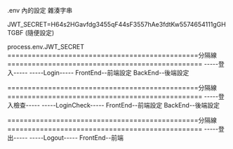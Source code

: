 .env 內的設定
雜湊字串

JWT_SECRET=H64s2HGavfdg3455qF44sF3557hAe3fdtKw5574654111gGHTGBF (隨便設定)

process.env.JWT_SECRET
===============================================分隔線================================================
-----登入-----
-----Login-----
FrontEnd--前端設定
BackEnd--後端設定

===============================================分隔線================================================
-----登入檢查-----
-----LoginCheck-----
FrontEnd--前端設定
BackEnd--後端設定

===============================================分隔線================================================
-----登出-----
-----Logout-----
FrontEnd--前端

